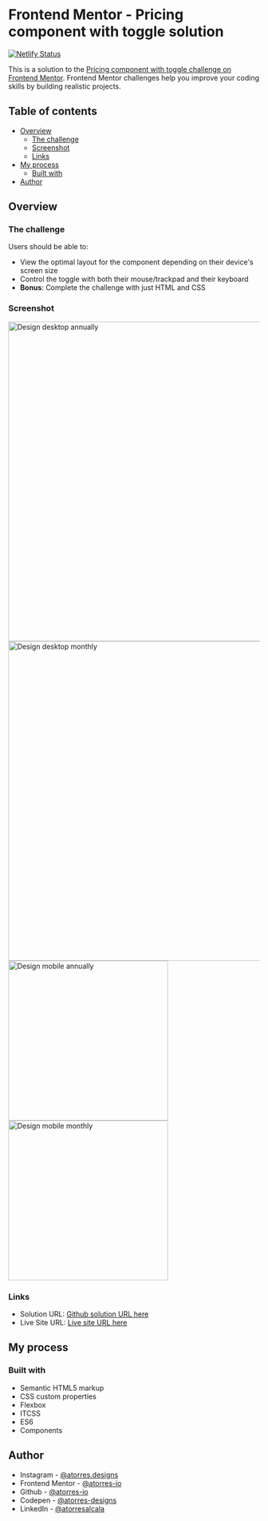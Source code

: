 # Frontend Mentor - Pricing component with toggle solution

[![Netlify Status](https://api.netlify.com/api/v1/badges/1db43e93-8a77-4dc7-b6d4-c6ff64751a19/deploy-status)](https://app.netlify.com/sites/blissful-pike-70b120/deploys)

This is a solution to the [Pricing component with toggle challenge on Frontend Mentor](https://www.frontendmentor.io/challenges/pricing-component-with-toggle-8vPwRMIC). Frontend Mentor challenges help you improve your coding skills by building realistic projects.

## Table of contents

- [Overview](#overview)
  - [The challenge](#the-challenge)
  - [Screenshot](#screenshot)
  - [Links](#links)
- [My process](#my-process)
  - [Built with](#built-with)
- [Author](#author)

## Overview

### The challenge

Users should be able to:

- View the optimal layout for the component depending on their device's screen size
- Control the toggle with both their mouse/trackpad and their keyboard
- **Bonus**: Complete the challenge with just HTML and CSS

### Screenshot

<img src="./sources/assets/images/final/design-desktop-annually.png" alt="Design desktop annually" width="640px" />
<img src="./sources/assets/images/final/design-desktop-monthly.png" alt="Design desktop monthly" width="640px" />
<img src="./sources/assets/images/final/design-mobile-annually.png" alt="Design mobile annually" width="320px" />
<img src="./sources/assets/images/final/design-mobile-monthly.png" alt="Design mobile monthly" width="320px" />

### Links

- Solution URL: [Github solution URL here](https://github.com/atorres-io/frontend-mentor-pricing-component)
- Live Site URL: [Live site URL here](https://blissful-pike-70b120.netlify.app/)

## My process

### Built with

- Semantic HTML5 markup
- CSS custom properties
- Flexbox
- ITCSS
- ES6
- Components

## Author

- Instagram - [@atorres.designs](https://www.instagram.com/atorres.designs/)
- Frontend Mentor - [@atorres-io](https://www.frontendmentor.io/profile/atorres-io)
- Github - [@atorres-io](https://github.com/atorres-io)
- Codepen - [@atorres-designs](https://codepen.io/atorres-designs)
- LinkedIn - [@atorresalcala](https://www.linkedin.com/in/atorresalcala)

